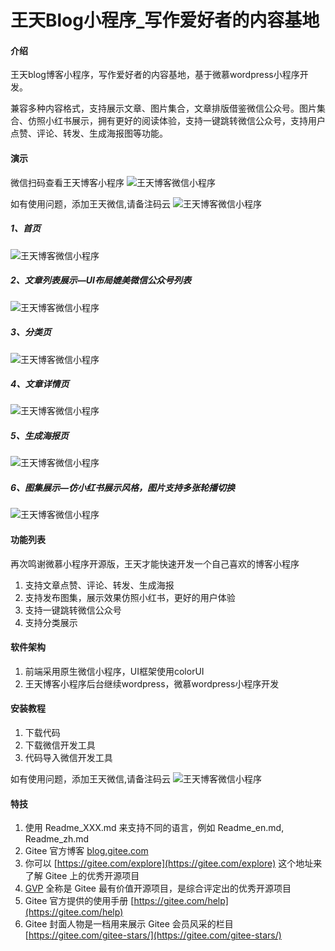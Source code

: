 # 王天Blog小程序_写作爱好者的内容基地

#### 介绍

王天blog博客小程序，写作爱好者的内容基地，基于微慕wordpress小程序开发。

兼容多种内容格式，支持展示文章、图片集合，文章排版借鉴微信公众号。图片集合、仿照小红书展示，拥有更好的阅读体验，支持一键跳转微信公众号，支持用户点赞、评论、转发、生成海报图等功能。


#### 演示
微信扫码查看王天博客小程序
![王天博客微信小程序](https://wx.dslcv.com/gh_7984c8685e73_258.jpg) 

如有使用问题，添加王天微信,请备注码云
![王天博客微信小程序](https://wx.dslcv.com/jingtai/xiaochengxu/wtwx.jpg)
##### 1、首页

![王天博客微信小程序](https://wx.dslcv.com/jingtai/xiaochengxu/4.jpg)

##### 2、文章列表展示—UI布局媲美微信公众号列表

![王天博客微信小程序](https://wx.dslcv.com/jingtai/xiaochengxu/5.jpg) 

##### 3、分类页

![王天博客微信小程序](https://wx.dslcv.com/jingtai/xiaochengxu/6.jpg) 

##### 4、文章详情页

![王天博客微信小程序](https://wx.dslcv.com/jingtai/xiaochengxu/2.jpg) 

##### 5、生成海报页

![王天博客微信小程序](https://wx.dslcv.com/jingtai/xiaochengxu/3.jpg) 

##### 6、图集展示—仿小红书展示风格，图片支持多张轮播切换

![王天博客微信小程序](https://wx.dslcv.com/jingtai/xiaochengxu/1.jpg) 
#### 功能列表

再次鸣谢微慕小程序开源版，王天才能快速开发一个自己喜欢的博客小程序

1. 支持文章点赞、评论、转发、生成海报
2. 支持发布图集，展示效果仿照小红书，更好的用户体验
3. 支持一键跳转微信公众号
4. 支持分类展示

#### 软件架构

1. 前端采用原生微信小程序，UI框架使用colorUI
2. 王天博客小程序后台继续wordpress，微慕wordpress小程序开发
#### 安装教程

1.  下载代码
2.  下载微信开发工具
3.  代码导入微信开发工具

如有使用问题，添加王天微信,请备注码云
![王天博客微信小程序](https://wx.dslcv.com/jingtai/xiaochengxu/wtwx.jpg)

#### 特技

1.  使用 Readme\_XXX.md 来支持不同的语言，例如 Readme\_en.md, Readme\_zh.md
2.  Gitee 官方博客 [blog.gitee.com](https://blog.gitee.com)
3.  你可以 [https://gitee.com/explore](https://gitee.com/explore) 这个地址来了解 Gitee 上的优秀开源项目
4.  [GVP](https://gitee.com/gvp) 全称是 Gitee 最有价值开源项目，是综合评定出的优秀开源项目
5.  Gitee 官方提供的使用手册 [https://gitee.com/help](https://gitee.com/help)
6.  Gitee 封面人物是一档用来展示 Gitee 会员风采的栏目 [https://gitee.com/gitee-stars/](https://gitee.com/gitee-stars/)
